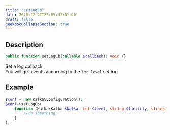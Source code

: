 ```yaml
---
title: "setLogCb"
date: 2020-12-27T22:09:37+01:00
draft: false
geekdocCollapseSection: true
---
```

## Description
```php
public function setLogCb(callable $callback): void {}
```
Set a log callback  
You will get events according to the `log_level` setting
## Example
```php
$conf = new Kafka\Configuration();
$conf->setLogCb(
    function (Kafka\Kafka $kafka, int $level, string $facility, string $message) {
        //do something
    }
);
```